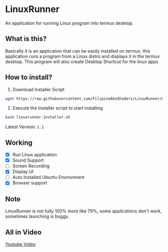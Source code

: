 # LinuxRunner
An application for running Linux program into termux desktop.

## What is this? 
Basically it is an application that can be easily installed on termux, this application runs a program from a Linux distro and displays it in the termux desktop. This program will also create Desktop Shortcut for the linux apps

## How to install?
1. Download Installer Script
```sh
wget https://raw.githubusercontent.com/FilipinoAkoShaders/LinuxRunner/main/linuxrunner.installer.sh
```
2. Execute the Installer script to start installing
```sh
bash linuxrunner.installer.sh
```

Latest Version: `1.1`

## Working
- [x] Run Linux application
- [x] Sound Support
- [ ] Screen Recording
- [x] Display UI
- [ ] Auto Installed Ubuntu Environment
- [x] Browser support

## Note 
LinuxRunner is not fully 100% more like 79%, some applications don't work, sometimes launching is buggy.

## All in Video 
[Youtube Video](https://youtu.be/zb56gsrdGww)

